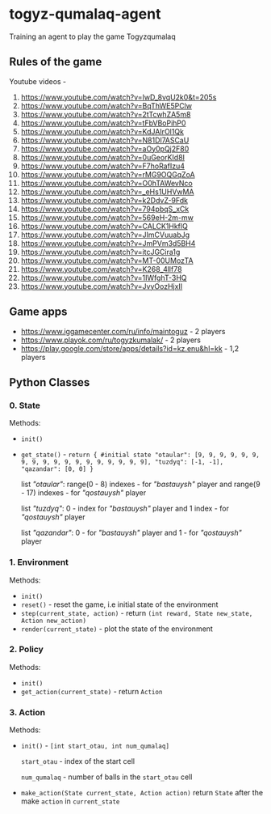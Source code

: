 # togyz-qumalaq-agent
Training an agent to play the game Togyzqumalaq

## Rules of the game
Youtube videos - 
1. https://www.youtube.com/watch?v=IwD_8vqU2k0&t=205s
2. https://www.youtube.com/watch?v=BqThWE5PClw
3. https://www.youtube.com/watch?v=2tTcwhZA5m8
4. https://www.youtube.com/watch?v=tFbVBoPihP0
5. https://www.youtube.com/watch?v=KdJAIrOl1Qk
6. https://www.youtube.com/watch?v=N81DI7ASCaU
7. https://www.youtube.com/watch?v=aOy0pQj2F80
8. https://www.youtube.com/watch?v=0uGeorKId8I
9. https://www.youtube.com/watch?v=F7hoRafIzu4
10. https://www.youtube.com/watch?v=rMG9OQGqZoA
11. https://www.youtube.com/watch?v=O0hTAWevNco
12. https://www.youtube.com/watch?v=_eHs1UHVwMA
13. https://www.youtube.com/watch?v=k2DdvZ-9Fdk
14. https://www.youtube.com/watch?v=794pbqS_xCk
15. https://www.youtube.com/watch?v=569eH-2m-mw
16. https://www.youtube.com/watch?v=CALCK1HkflQ
17. https://www.youtube.com/watch?v=JImCVuuabJg
18. https://www.youtube.com/watch?v=JmPVm3d5BH4
19. https://www.youtube.com/watch?v=itcJGCira1g
20. https://www.youtube.com/watch?v=MT-00UMozTA
21. https://www.youtube.com/watch?v=K268_4llf78
22. https://www.youtube.com/watch?v=1IWfghT-3HQ
23. https://www.youtube.com/watch?v=JvyOozHjxII

## Game apps
- https://www.iggamecenter.com/ru/info/maintoguz - 2 players
- https://www.playok.com/ru/togyzkumalak/ - 2 players
- https://play.google.com/store/apps/details?id=kz.enu&hl=kk - 1,2 players

## Python Classes

### 0. State
Methods:
- `init()`
- `get_state()` -
  `return {
     #initial state
     "otaular": [9, 9, 9, 9, 9, 9, 9, 9, 9, 9, 9, 9, 9, 9, 9, 9, 9, 9],
     "tuzdyq": [-1, -1],
     "qazandar": [0, 0]
  }`

  list _"otaular"_: range(0 - 8) indexes - for _"bastauysh"_ player and range(9 - 17) indexes - for _"qostauysh"_ player

  list _"tuzdyq"_: 0 - index for _"bastauysh"_ player and 1 index - for _"qostauysh"_ player
  
  list _"qazandar"_: 0 - for _"bastauysh"_ player and 1 - for _"qostauysh"_ player

### 1. Environment
   Methods: 
   
- `init()`
- `reset()` - reset the game, i.e initial state of the environment 
- `step(current_state, action)` - return `(int reward, State new_state, Action new_action)`
- `render(current_state)` - plot the state of the environment
   
### 2. Policy

Methods: 

- `init()`
- `get_action(current_state)` - return `Action`

### 3. Action

Methods: 
- `init()` - `[int start_otau, int num_qumalaq]`

  `start_otau` - index of the start cell

  `num_qumalaq` - number of balls in the `start_otau` cell
- `make_action(State current_state, Action action)`
  return `State` after the make `action` in `current_state`
